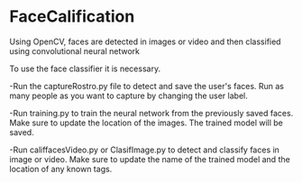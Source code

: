 # FaceCalification
Using OpenCV, faces are detected in images or video and then classified using convolutional neural network


To use the face classifier it is necessary.

-Run the captureRostro.py file to detect and save the user's faces. Run as many people as you want to capture by changing the user label.

-Run training.py to train the neural network from the previously saved faces. Make sure to update the location of the images. The trained model will be saved.

-Run califfacesVideo.py or ClasifImage.py to detect and classify faces in image or video. Make sure to update the name of the trained model and the location of any known tags.

